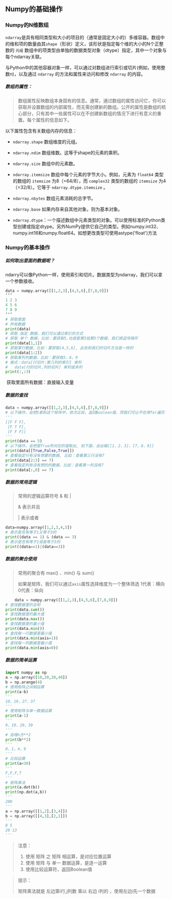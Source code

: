 ## Numpy的基础操作

### Numpy的N维数组

`ndarray`是具有相同类型和大小的项目的（通常是固定大小的）多维容器。数组中的维和项的数量由其`shape`（形状）定义，该形状是指定每个维的大小的N个正整数的 `元组` 数组中的项类型由单独的数据类型对象（dtype）指定，其中一个对象与每个ndarray关联。

与Python中的其他容器对象一样，可以通过对数组进行索引或切片(例如，使用整数n)，以及通过 `ndarray` 的方法和属性来访问和修改 `ndarray` 的内容。

##### 数组的属性：

>  数组属性反映数组本身固有的信息。通常，通过数组的属性访问它，你可以获取并设置数组的内部属性，而无需创建新的数组。公开的属性是数组的核心部分，只有其中一些属性可以在不创建新数组的情况下进行有意义的重置。每个属性的信息如下。

以下属性包含有关数组内存的信息：

- `ndarray.shape` 数组维度的元组。
- `ndarray.ndim` 数组维数。这等于shape的元素的乘积。
- `ndarray.size` 数组中的元素数。
- `ndarray.itemsize` 数组中每个元素的字节大小。例如，元素为 `float64` 类型的数组的 `itemsize` 为8（=64/8），而 `complex32` 类型的数组的 `itemsize` 为4（=32/8）。它等于 `ndarray.dtype.itemsize` 。
- `ndarray.nbytes` 数组元素消耗的总字节。
- `ndarray.base` 如果内存来自其他对象，则为基本对象。

- `ndarray.dtype`：一个描述数组中元素类型的对象。可以使用标准的Python类型创建或指定dtype。另外NumPy提供它自己的类型。例如numpy.int32、numpy.int16和numpy.float64。如想更改类型可使用astype('float')方法



### Numpy的基本操作

##### 如何取出里面的数据呢？

ndarry可以像Python一样，使用索引和切片。数据类型为ndarray，我们可以拿一个参数接收。

```python
data = numpy.array([[1,2,3],[4,5,6],[7,8,9]])
‘’‘
1 2 3
4 5 6
7 8 9
’‘’
# 获取里面
# 所有数据
print(data)
# 获取 指定 数据，我们可以通过索引的方式
# 获取 单个 数据，比如：要获取5,也就是第3组第3个数据，我们用逗号隔开
print(data[1,1])
# 获取某行数据，比如：要获取[4,5,6], 此处和我们的切片方法是一样的
print(data[1:2])
# 获取某列列数据，比如：要获取3，6，9
# 格式：data[行切片:第几列的索引] 单列
# 	data[行的切片,列的切片] 单列或多列
print(:,:3)
```

​	获取里面所有数据：直接输入变量

##### 数据的查找

```Python
data = numpy.array([[1,2,3],[4,5,6],[7,8,9]])
# 以下操作，会把5拿到这个矩阵中，依次比较，返回Boolean值，而我们可以不在用for遍历
'''
[[F F F],
 [F T F],
 [F F F]]
'''
print(data == 5)
# 以下操作，会把是True所对应的值取出, 如下面，会出输[[1，2，3]，[7，8，9]]
print(data[[True,False,True]])
# 查看指定行有没有想要的数据, 比如：查看第三行没有7
print(data[2:3] == 7)
# 查看指定列有没有想的的数据，比如：查看第一列没有7
print(data[:,0] == 7)

```

##### 数据的常用逻辑

> 常用的逻辑运算符号 & 和 |
>
> & 表示并且
>
> | 表示或者

```Python
data=numpy.array([1,2,3,4,5])
# 表示是否有等于1又等于3的
print((data == 1) & (data == 3)
# 表示是否有等于1或者等于3的
print((data==1)|(data==3))
```

##### 数据的聚合使用

> 常用的聚合有 max() 、min() 与 sum()
>
> 如果是矩阵，我们可以通过`axis`属性选择维度为一个整体筛选 1代表：横向 0代表：纵向

```Python
 	data = numpy.array([[1,2,3],[4,5,6],[7,8,9]])
# 查找数据里的总和
print(data.sum())
# 查找数据里的最大值
print(data.max())
# 查找数据里的最小值
print(data.min())
# 查找每一行数据里最小值
print(data.min(axis=1))
# 查找每一列数据里最小值
print(data.min(axis=0))
```

##### 数据的简单运算

```python
import numpy as np
a = np.array([10,20,30,40])
b = np.arange(4)
# 使用矩阵之间相运算
print(a-b)
'''
10，19，27，37
'''
# 使用矩阵与单一数据运算
print(a-1)
'''
9，19，29，39
'''
# 自增n方**2
print(b**2)
'''
0，1，4，9
'''
# 比较运算
print(a<30)
'''
F,F,F,T
'''
# 矩阵乘法
print(a.dot(b))
print(np.dot(a,b))
'''
200
'''
a = np.array([[1,2],[3,4]])
b = np.array([[4,3],[2,1]])
'''
8 5
20 13
'''
```



> 注意：
>
> 1. 使用 矩阵 之 矩阵 相运算，是对应位置运算
> 2. 使用 矩阵 与 单一  数据运算，是逐一运算
> 3. 使用比较运算符，返回Boolean值



> 提示：
>
> 矩阵乘法就是 左边第i行,j列数 乘以 右边 i列的 ，使用左边i先一个数据